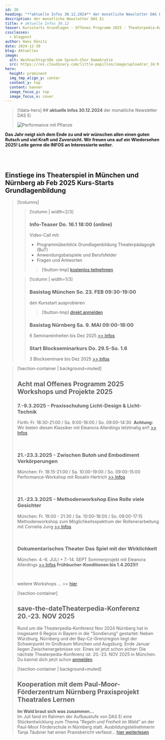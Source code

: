 ```yaml
---
id: 26
heading: "**aktuelle Infos 30.12.2024** der monatliche Newsletter DAS Ei"
description: der monatliche Newsletter DAS Ei
title: # aktuelle Infos 30.12
teaser: Kursstarts Grundlagen - Offenes Programm 2025 - Theaterpedia-Konferenz München - Praxisprojekt "im Wald braut sich was zusammen" 
cssclasses:
  - blogpost
author: Hans Dönitz
date: 2024-12-30
blog: Aktuelles
image:
  alt: Weihnachtsgrüße vom Sprech-Chor Demokratie
  src: https://res.cloudinary.com/little-papillon/image/upload/ar_16:9,c_fill,g_auto,h_718,w_1200/v1735575650/dasei/weihnachtsgruss_ujvznp.png
hero:
  height: prominent  
  img_tmp_align_y: center
  content_y: top
  content: banner
  image_focus_y: top
  image_focus_x: cover
---
```

> [!data-hero] ## **aktuelle Infos 30.12.2024** der monatliche Newsletter DAS Ei
> 
> ![Performance mit Pflanze](https://res.cloudinary.com/little-papillon/image/upload/ar_16:9,c_fill,g_auto,h_718,w_1200/v1735575650/dasei/weihnachtsgruss_ujvznp.png)

<!-- PUBLISH-FROM-HERE -->

**Das Jahr neigt sich dem Ende zu und wir wünschen allen einen guten Rutsch und viel Kraft und Zuversicht. Wir freuen uns auf ein Wiedersehen 2025! Leite gerne die INFOS an Interessierte weiter.**

<br>

<br>


## Einstiege ins Theaterspiel in München und Nürnberg ab Feb 2025 **Kurs-Starts  Grundlagenbildung**

> [!columns]
>> [!column | width=2/3]
>> ### Info-Teaser Do. 16.1 18:00 (online)
>> Video-Call mit:
>> - Programmüberblick Grundlagenbildung Theaterpädagogik (BuT)
>> - Anwendungsbeispiele und Berufsfelder
>> - Fragen und Antworten
>> 
>>> [!button-tmp] 
>>> [kostenlos teilnehmen](https://www.dasei.eu/details?src=/agenda/info-teaser-aa_1531)
>
>> [!column | width=1/3]
>> ### Basistag München So. 23. FEB 09:30-19:00
>> den Kursstart ausprobieren
>>> [!button-tmp] 
>>> [direkt anmelden](https://www.dasei.eu/details?src=/agenda/einstiege-ins-theaterspiel-m17e)
>>
>> ### Basistag Nürnberg Sa. 9. MAI 09:00-18:00
>> 6 Seminareinheiten bis Dez 2025 [>> Infos](https://www.dasei.eu/details?src=/agenda/einstiege-ins-theaterspiel-n17e)
>> 
>> ### Start Blockseminarkurs Do. 29.5-So. 1.6
>> 3 Blockseminare bis Dez 2025 [>> Infos](https://www.dasei.eu/details?src=/agenda/einstiege-ins-theaterspiel-m17b)


> [!section-container | background=muted]
> ## Acht mal Offenes Programm 2025 **Workshops und Projekte 2025**
> 
> ### 7.-9.3.2025 - Praxisschulung **Licht-Design & Licht-Technik**
> Fürth: Fr. 18:30-21:00 / Sa. 9:00-18:00 / So. 09:00-14:30  
> **Achtung:** Wir bieten diesen Klassiker mit Eleanora Allerdings letztmalig an!!
> [>> Infos](https://www.dasei.eu/agenda/lichtgestaltung-l1_1203)
> 
> <br>
> 
> ### 21.-23.3.2025 - Zwischen Butoh und Embodiment **Verkörperungen**
> 
> München: Fr. 18:15-21:00 / Sa. 10:00-19:00 / So. 09:00-15:00 
> Performance-Workshop mit Rosalin Hertrich
> [>> Infos](https://www.dasei.eu/agenda/verkoerperungen-rd_1523)
> 
> <br>
> 
> ### 21.-23.3.2025 - Methodenworkshop **Eine Rolle viele Gesichter** 
> München: Fr. 19:00 - 21:30 / Sa. 10:00-18:00 / So. 09:00-17:15  
> Methodenworkshop zum Möglichkeitsspektrum der Rollenerarbeitung mit Cornelia Jung
> [>> Infos](https://www.dasei.eu/agenda/eine-rolle-viele-gesichter-lr_1201)
> 
> <br>
> 
> ### Dokumentarisches Theater **Das Spiel mit der Wirklichkeit** 
> München: 4.-6. JULI + 7.-14. SEPT
> Sommerprojekt mit Eleanora Allerdings
> [>> Infos](https://www.dasei.eu/agenda/doku-theater-f1_1093) **Frühbucher-Konditionen bis 1.4.2025!!**
> 
> <br>
> 
> weitere Workshops ... >> [hier](https://www.dasei.eu/agenda)


> [!section-container]
> ## save-the-date**Theaterpedia-Konferenz 20.-23. NOV 2025**
> Rund um die Theaterpedia-Konferenz Nov 2024 Nürnberg hat in insgesamt 6 Regios in Bayern in die "Sondierung" gestartet: Neben Würzburg, Nürnberg und der Bay-Cz-Grenzregion liegt der Schwerpunkt im Großraum München und Augsburg.
> Ende Januar liegen Zwischenergebnisse vor.
> Eines ist jetzt schon sicher: Die nächste Theaterpedia-Konferenz ist: 20.-23. NOV 2025 in München. Du kannst dich jetzt schon [anmelden](https://www.dasei.eu/agenda/theaterpedia-x1_1199).


> [!section-container | background=muted]
> ## Kooperation mit dem Paul-Moor-Förderzentrum Nürnberg **Praxisprojekt Theatrales Lernen**
> **Im Wald braut sich was zusammen…**  
> Im Juli fand im Rahmen der Aufbaustufe von DAS Ei eine Stückentwicklung zum Thema _"Regeln und Freiheit im Wald"_ an der Paul-Moor Förderschule in Nürnberg statt. Ausbildungsteilnehmerin Tanja Täubner hat einen Praxisbericht verfasst...
> [hier weiterlesen](im-wald-braut-sich-was-zusammen-24-07-06.md)
